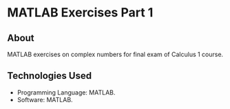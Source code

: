 # MATLAB Exercises Part 1

## About

MATLAB exercises on complex numbers for final exam of Calculus 1 course.

## Technologies Used

- Programming Language: MATLAB.
- Software: MATLAB.
